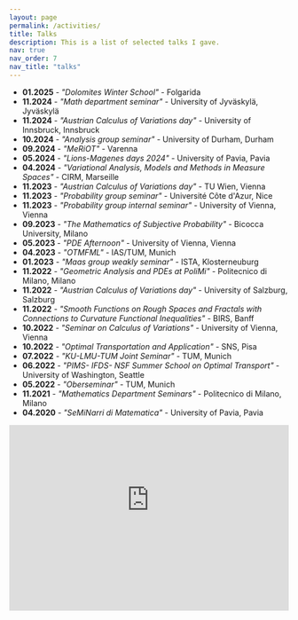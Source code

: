 ```yaml
---
layout: page
permalink: /activities/
title: Talks
description: This is a list of selected talks I gave.
nav: true
nav_order: 7
nav_title: "talks"
---
```


- **01.2025** - *"Dolomites Winter School"* - Folgarida
- **11.2024** - *"Math department seminar"* - University of Jyväskylä, Jyväskylä
- **11.2024** - *"Austrian Calculus of Variations day"* - University of Innsbruck, Innsbruck
- **10.2024** - *"Analysis group seminar"* - University of Durham, Durham
- **09.2024** - *"MeRiOT"* - Varenna
- **05.2024** - *"Lions-Magenes days 2024"* - University of Pavia, Pavia
- **04.2024** - *"Variational Analysis, Models and Methods in Measure Spaces"* - CIRM, Marseille
- **11.2023** - *"Austrian Calculus of Variations day"* - TU Wien, Vienna
- **11.2023** - *"Probability group seminar"* - Université Côte d'Azur, Nice
- **11.2023** - *"Probability group internal seminar"* - University of Vienna, Vienna
- **09.2023** - *"The Mathematics of Subjective Probability"* - Bicocca University, Milano
- **05.2023** - *"PDE Afternoon"* - University of Vienna, Vienna
- **04.2023** - *"OTMFML"* - IAS/TUM, Munich
- **01.2023** - *"Maas group weakly seminar"* - ISTA, Klosterneuburg
- **11.2022** - *"Geometric Analysis and PDEs at PoliMi"* - Politecnico di Milano, Milano
- **11.2022** - *"Austrian Calculus of Variations day"* - University of Salzburg, Salzburg
- **11.2022** - *"Smooth Functions on Rough Spaces and Fractals with Connections to Curvature Functional Inequalities"* - BIRS, Banff
- **10.2022** - *"Seminar on Calculus of Variations"* - University of Vienna, Vienna
- **10.2022** - *"Optimal Transportation and Application"* - SNS, Pisa
- **07.2022** - *"KU-LMU-TUM Joint Seminar"* - TUM, Munich
- **06.2022** - *"PIMS- IFDS- NSF Summer School on Optimal Transport"* - University of Washington, Seattle 
- **05.2022** - *"Oberseminar"* - TUM, Munich
- **11.2021** - *"Mathematics Department Seminars"* - Politecnico di Milano, Milano
- **04.2020** - *"SeMiNarri di Matematica"* - University of Pavia, Pavia



<div class="google-map-wrapper" style="position: relative; width: 100%; height: 400px; overflow: hidden;">
  <iframe src="https://www.google.com/maps/d/u/0/embed?mid=1SbcNZ9ghGFvit6SKgXRsbJs1QT6VjWU&ehbc=2E312F&hl=en" 
          width="100%" height="100%" style="border: 0; position: absolute; top: -65px;" 
          allowfullscreen="" loading="lazy" referrerpolicy="no-referrer-when-downgrade"></iframe>
</div>